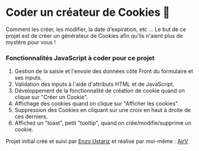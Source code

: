 # Coder un créateur de Cookies 🍪

  
Comment les créer, les modifier, la date d'expiration, etc ...
Le but de ce projet est de créer un générateur de Cookies afin qu'ils n'aient plus de mystère pour vous !


### Fonctionnalités JavaScript à coder pour ce projet

1. Gestion de la saisie et l'envoie des données côté Front du formulaire et ses inputs.
2. Validation des inputs à l'aide d'attributs HTML et de JavaScript.
3. Développement de la fonctionnalité de création de cookie quand on clique sur "Créer un Cookie".
4. Affichage des cookies quand on clique sur "Afficher les cookies".
5. Suppression des Cookies en cliquant sur une croix en haut à droite de ces derniers.
6. Affichez un "toast", petit "tooltip", quand on crée/modifie/supprime un cookie.  


Projet initial créé et suivi par [Enzo Ustariz](https://www.ecole-du-web.net/) et réalisé par moi-même : [AirV](https://github.com/herveNkb) 




